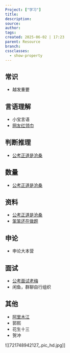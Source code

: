 ```yaml
---
Project: ["学习"]
title: 
description: 
source: 
author: 
tags: 
created: 2025-06-02 | 17:23
parent: Resource
branch: 
cssclasses:
  - show-property
---
```

## 常识
- 越发重要

## 言语理解
- 小宝言语
- [网友红领巾](https://space.bilibili.com/21969231?spm_id_from=333.337.0.0)

## 判断推理
- [公考正道是沧桑](https://space.bilibili.com/57658647)

## 数量
- [公考正道是沧桑](https://space.bilibili.com/57658647)

## 资料
- [公考正道是沧桑](https://space.bilibili.com/57658647)
- [笨笨还在做题](https://space.bilibili.com/104307130)

## 申论
- 申论大本营

## 面试
- [公考面试老梅](https://space.bilibili.com/384187458)
- 闲鱼，群聊自行组织

## 其他
- [阿里木江](https://space.bilibili.com/1908793669)
- 郭熙
- 花生十三
- 贺冲

![[721748942127_.pic_hd.jpg]]
